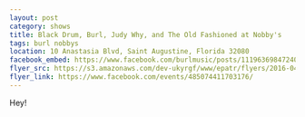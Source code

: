 ```yaml
---
layout: post
category: shows
title: Black Drum, Burl, Judy Why, and The Old Fashioned at Nobby's
tags: burl nobbys
location: 10 Anastasia Blvd, Saint Augustine, Florida 32080
facebook_embed: https://www.facebook.com/burlmusic/posts/1119636984724032
flyer_src: https://s3.amazonaws.com/dev-ukyrgf/www/epatr/flyers/2016-04-13-fb.jpg
flyer_link: https://www.facebook.com/events/485074411703176/
---
```


Hey!
